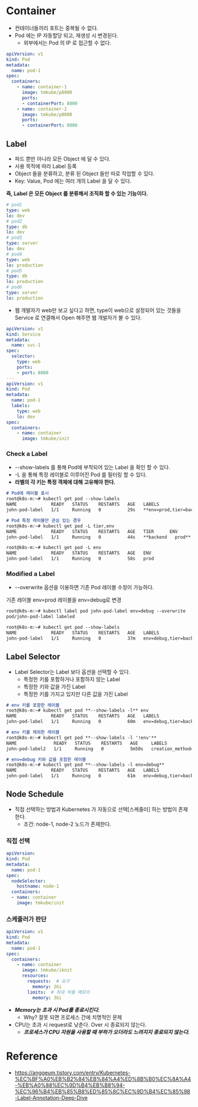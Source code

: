 # Container

* 컨테이너들끼리 포트는 중복될 수 없다.
* Pod 에는 IP 자동할당 되고, 재생성 시 변경된다.
  * 외부에서는 Pod 의 IP 로 접근할 수 없다.

```yaml
apiVersion: v1
kind: Pod
metadata:
  name: pod-1
spec:
  containers:
    - name: container-1
      image: tmkube/p8000
      ports:
      - containerPort: 8000
    - name: container-2
      image: tmkube/p8080
      ports:
      - containerPort: 8080
```

## Label
* 파드 뿐만 아니라 모든 Object 에 달 수 있다.
* 사용 목적에 따라 Label 등록
* Object 들을 분류하고, 분류 된 Object 들만 따로 작업할 수 있다.
* Key: Value, Pod 에는 여러 개의 Label 을 달 수 있다.

**즉, Label 은 모든 Object 를 분류해서 조직화 할 수 있는 기능이다.**

```yaml
# pod1
type: web
lo: dev
# pod2
type: db
lo: dev
# pod3
type: server
lo: dev
# pod4
type: web
lo: production
# pod5
type: db
lo: production
# pod6
type: server
lo: production
```

* 웹 개발자가 web만 보고 싶다고 하면, type이 web으로 설정되어 있는 것들을 Service 로 연결해서 Open 해주면 웹 개발자가 볼 수 있다.

```yaml
apiVersion: v1
kind: Service
metadata: 
  name: svc-1
spec:
  selector:
    type: web
    ports:
    - port: 8080
---
apiVersion: v1
kind: Pod
metadata:
  name: pod-1
  labels:
    type: web
    lo: dev
spec:
  containers:
    - name: container
      image: tmkube/init
```

### Check a Label
* --show-labels 를 통해 Pod에 부착되어 있는 Label 을 확인 할 수 있다.
* -L 을 통해 특정 레이블로 이루어진 Pod 를 필터링 할 수 있다.
* **라벨의 각 키는 특정 객체에 대해 고유해야 한다.**

```markdown
# Pod에 레이블 표시
root@k8s-m:~# kubectl get pod --show-labels
NAME             READY   STATUS    RESTARTS   AGE   LABELS
john-pod-label   1/1     Running   0          29s   **env=prod,tier=backend**

# Pod 특정 레이블만 관심 있는 경우
root@k8s-m:~# kubectl get pod -L tier,env
NAME             READY   STATUS    RESTARTS   AGE   TIER      ENV
john-pod-label   1/1     Running   0          44s   **backend   prod**

root@k8s-m:~# kubectl get pod -L env
NAME             READY   STATUS    RESTARTS   AGE   ENV
john-pod-label   1/1     Running   0          58s   prod
```

### Modified a Label
* --overwrite 옵션을 이용하면 기존 Pod 레이블 수정이 가능하다.

기존 레이블 env=prod 레이블을 env=debug로 변경

```markdown
root@k8s-m:~# kubectl label pod john-pod-label env=debug --overwrite
pod/john-pod-label labeled

root@k8s-m:~# kubectl get pod --show-labels
NAME             READY   STATUS    RESTARTS   AGE   LABELS
john-pod-label   1/1     Running   0          37m   env=debug,tier=backend
```

## Label Selector
* Label Selector는 Label 보다 옵션을 선택할 수 있다.
  * 특정한 키를 포함하거나 포함하지 않는 Label
  * 특정한 키와 값을 가진 Label
  * 특정한 키를 가지고 있지만 다른 값을 가진 Label

```markdown
# env 키를 포함한 레이블
root@k8s-m:~# kubectl get pod **--show-labels -l** env
NAME             READY   STATUS    RESTARTS   AGE   LABELS
john-pod-label   1/1     Running   0          60m   env=debug,tier=backend

# env 키를 제외한 레이블
root@k8s-m:~# kubectl get pod **--show-labels -l '!env'**
NAME              READY   STATUS    RESTARTS   AGE     LABELS
john-pod-label2   1/1     Running   0          5m50s   creation_method=manual,tier=backend

# env=debug 키와 값을 포함한 레이블
root@k8s-m:~# kubectl get pod **--show-labels -l env=debug**
NAME             READY   STATUS    RESTARTS   AGE   LABELS
john-pod-label   1/1     Running   0          61m   env=debug,tier=backend
```


## Node Schedule
* 직접 선택하는 방법과 Kubernetes 가 자동으로 선택[스케줄러] 하는 방법이 존재한다.
  * 조건: node-1, node-2 노드가 존재한다.

### 직접 선택

```yaml
apiVersion:
kind: Pod
metadata:
  name: pod-1
spec:
  nodeSelector:
    hostname: node-1
  containers:
  - name: container
    image: tmkube/init
```

### 스케줄러가 판단

```yaml
apiVersion: v1
kind: Pod
metadata:
  name: pod-1
spec:
  containers:
    - name: container
      image: tmkube/iknit
      resources:
        requests:  # 요구
          memory: 2Gi
        limits:  # 최대 허용 메모리
          memory: 3Gi
```

* ***Memory는 초과 시 Pod를 종료시킨다.***
  * Why? 잘못 되면 프로세스 간에 치명적인 문제
* CPU는 초과 시 request로 낮춘다. Over 시 종료되지 않는다.
  * ***프로세스가 CPU 자원을 사용할 때 부하가 오더라도 느려지지 종료되지 않는다.***

# Reference
* https://anggeum.tistory.com/entry/Kubernetes-%EC%BF%A0%EB%B2%84%EB%84%A4%ED%8B%B0%EC%8A%A4-%EB%A0%88%EC%9D%B4%EB%B8%94-%EC%96%B4%EB%85%B8%ED%85%8C%EC%9D%B4%EC%85%98-Label-Annotation-Deep-Dive
